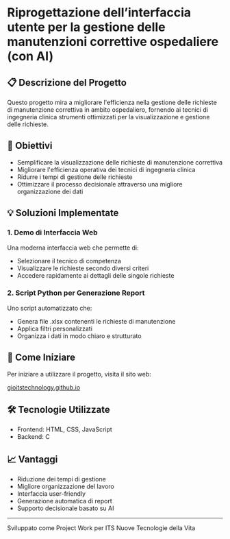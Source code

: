 # Riprogettazione dell’interfaccia utente per la gestione delle manutenzioni correttive ospedaliere (con AI)

## 📋 Descrizione del Progetto

Questo progetto mira a migliorare l'efficienza nella gestione delle richieste di manutenzione correttiva in ambito ospedaliero, fornendo ai tecnici di ingegneria clinica strumenti ottimizzati per la visualizzazione e gestione delle richieste.

## 🎯 Obiettivi

- Semplificare la visualizzazione delle richieste di manutenzione correttiva
- Migliorare l'efficienza operativa dei tecnici di ingegneria clinica
- Ridurre i tempi di gestione delle richieste
- Ottimizzare il processo decisionale attraverso una migliore organizzazione dei dati

## 💡 Soluzioni Implementate

### 1. Demo di Interfaccia Web
Una moderna interfaccia web che permette di:
- Selezionare il tecnico di competenza
- Visualizzare le richieste secondo diversi criteri
- Accedere rapidamente ai dettagli delle singole richieste

### 2. Script Python per Generazione Report
Uno script automatizzato che:
- Genera file .xlsx contenenti le richieste di manutenzione
- Applica filtri personalizzati
- Organizza i dati in modo chiaro e strutturato

## 🚀 Come Iniziare

Per iniziare a utilizzare il progetto, visita il sito web:

[gioitstechnology.github.io](https://gioitstechnology.github.io)

## 🛠️ Tecnologie Utilizzate

- Frontend: HTML, CSS, JavaScript
- Backend: C

## 📈 Vantaggi

- Riduzione dei tempi di gestione
- Migliore organizzazione del lavoro
- Interfaccia user-friendly
- Generazione automatica di report
- Supporto decisionale basato su AI

---
Sviluppato come Project Work per ITS Nuove Tecnologie della Vita